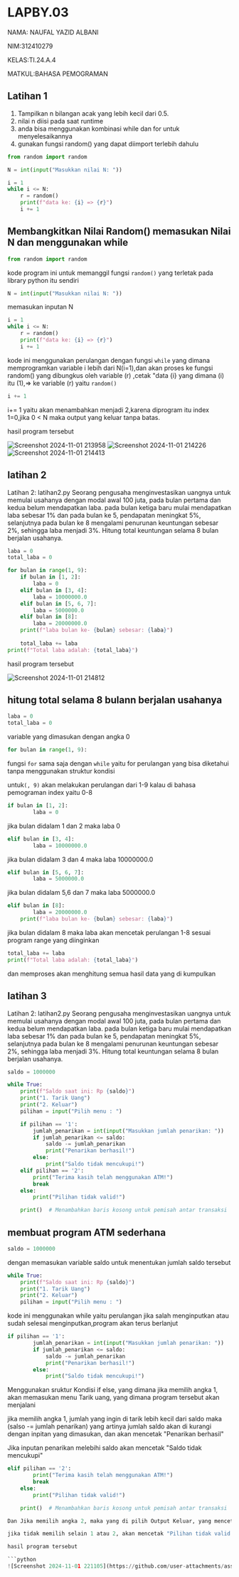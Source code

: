 # LAPBY.03

NAMA: NAUFAL YAZID ALBANI 

NIM:312410279

KELAS:TI.24.A.4

MATKUL:BAHASA PEMOGRAMAN 

## Latihan 1

1. Tampilkan n bilangan acak yang lebih kecil dari 0.5.
2. nilai n diisi pada saat runtime
3. anda bisa menggunakan kombinasi while dan for untuk menyelesaikannya
4. gunakan fungsi random() yang dapat diimport terlebih dahulu

```python
from random import random

N = int(input("Masukkan nilai N: "))

i = 1
while i <= N:
    r = random()
    print(f"data ke: {i} => {r}")
    i += 1
````
## Membangkitkan Nilai Random() memasukan Nilai N dan menggunakan while 

```python
from random import random
````
kode program ini untuk memanggil fungsi `random()` yang terletak pada library python itu sendiri 

```python
N = int(input("Masukkan nilai N: "))
````
memasukan inputan N 

```python
i = 1
while i <= N:
    r = random()
    print(f"data ke: {i} => {r}")
    i += 1
````
kode ini menggunakan perulangan dengan fungsi `while` yang dimana memprogramkan variable i lebih dari N(i=1),dan akan proses ke fungsi random() yang dibungkus oleh variable (r) ,cetak "data {i} yang dimana (i) itu (1),=> ke variable (r) yaitu `random()`

```python
i += 1
````
i+= 1 yaitu akan menambahkan menjadi 2,karena diprogram itu index 1=0,jika 0 < N maka output yang keluar tanpa batas.

hasil program tersebut

![Screenshot 2024-11-01 213958](https://github.com/user-attachments/assets/d687af3a-cf59-4dc3-b65a-899b354c549e)
![Screenshot 2024-11-01 214226](https://github.com/user-attachments/assets/ca431fd5-d0fc-47e6-882c-69ad4e8be924)
![Screenshot 2024-11-01 214413](https://github.com/user-attachments/assets/cee16f20-ee3e-44a1-b159-d932940fec0c)

## latihan 2

Latihan 2: latihan2.py
Seorang pengusaha menginvestasikan uangnya untuk memulai usahanya dengan modal
awal 100 juta, pada bulan pertama dan kedua belum mendapatkan laba. pada bulan ketiga
baru mulai mendapatkan laba sebesar 1% dan pada bulan ke 5, pendapatan meningkat 5%,
selanjutnya pada bulan ke 8 mengalami penurunan keuntungan sebesar 2%, sehingga laba
menjadi 3%. Hitung total keuntungan selama 8 bulan berjalan usahanya.

```python
laba = 0
total_laba = 0

for bulan in range(1, 9):
    if bulan in [1, 2]:
        laba = 0
    elif bulan in [3, 4]:
        laba = 10000000.0
    elif bulan in [5, 6, 7]:
        laba = 5000000.0
    elif bulan in [8]:
        laba = 20000000.0
    print(f"laba bulan ke- {bulan} sebesar: {laba}")
    
    total_laba += laba
print(f"Total laba adalah: {total_laba}")

````
hasil program tersebut

![Screenshot 2024-11-01 214812](https://github.com/user-attachments/assets/74593595-8bd7-4b7b-aa54-cb07e0029068)

## hitung total selama 8 bulann berjalan usahanya

```python
laba = 0
total_laba = 0

````
variable yang dimasukan dengan angka 0

```python
for bulan in range(1, 9):
````
fungsi `for` sama saja dengan `while` yaitu for perulangan yang bisa diketahui tanpa menggunakan struktur kondisi 

untuk`(, 9)` akan melakukan perulangan dari 1-9 kalau di bahasa pemograman index yaitu 0-8

```python
if bulan in [1, 2]:
        laba = 0
````
jika bulan didalam 1 dan 2 maka laba 0

```python
elif bulan in [3, 4]:
        laba = 10000000.0
````
jika bulan didalam 3 dan 4 maka laba 10000000.0

```python
elif bulan in [5, 6, 7]:
        laba = 5000000.0
````
jika bulan didalam 5,6 dan 7 maka laba 5000000.0

```python
elif bulan in [8]:
        laba = 20000000.0
    print(f"laba bulan ke- {bulan} sebesar: {laba}")

````
jika bulan didalam 8 maka laba akan mencetak perulangan 1-8 sesuai program range yang diinginkan 

```python
total_laba += laba
print(f"Total laba adalah: {total_laba}")

````
dan memproses akan menghitung semua hasil data yang di kumpulkan

## latihan 3

Latihan 2: latihan2.py
Seorang pengusaha menginvestasikan uangnya untuk memulai usahanya dengan modal
awal 100 juta, pada bulan pertama dan kedua belum mendapatkan laba. pada bulan ketiga
baru mulai mendapatkan laba sebesar 1% dan pada bulan ke 5, pendapatan meningkat 5%,
selanjutnya pada bulan ke 8 mengalami penurunan keuntungan sebesar 2%, sehingga laba
menjadi 3%. Hitung total keuntungan selama 8 bulan berjalan usahanya.

```python
saldo = 1000000

while True:
    print(f"Saldo saat ini: Rp {saldo}")
    print("1. Tarik Uang")
    print("2. Keluar")
    pilihan = input("Pilih menu : ")

    if pilihan == '1':
        jumlah_penarikan = int(input("Masukkan jumlah penarikan: "))
        if jumlah_penarikan <= saldo:
            saldo -= jumlah_penarikan
            print("Penarikan berhasil!")
        else:
            print("Saldo tidak mencukupi!")
    elif pilihan == '2':
        print("Terima kasih telah menggunakan ATM!")
        break
    else:
        print("Pilihan tidak valid!")

    print()  # Menambahkan baris kosong untuk pemisah antar transaksi

````
## membuat program ATM sederhana 

```python
saldo = 1000000

````
dengan memasukan variable saldo untuk menentukan jumlah saldo tersebut 

```python
while True:
    print(f"Saldo saat ini: Rp {saldo}")
    print("1. Tarik Uang")
    print("2. Keluar")
    pilihan = input("Pilih menu : ")

````
kode ini menggunakan while yaitu perulangan jika salah menginputkan atau sudah selesai menginputkan,program akan terus berlanjut

```python
if pilihan == '1':
        jumlah_penarikan = int(input("Masukkan jumlah penarikan: "))
        if jumlah_penarikan <= saldo:
            saldo -= jumlah_penarikan
            print("Penarikan berhasil!")
        else:
            print("Saldo tidak mencukupi!")

````
Menggunakan sruktur Kondisi if else, yang dimana jika memilih angka 1, akan memasukan menu Tarik uang, yang dimana program tersebut akan menjalani

jika memilih angka 1, jumlah yang ingin di tarik lebih kecil dari saldo maka (salso -= jumlah penarikan) yang artinya jumlah saldo akan di kurangi dengan inpitan yang dimasukan, dan akan mencetak "Penarikan berhasil"

Jika inputan penarikan melebihi saldo akan mencetak "Saldo tidak mencukupi"

```python
elif pilihan == '2':
        print("Terima kasih telah menggunakan ATM!")
        break
    else:
        print("Pilihan tidak valid!")

    print()  # Menambahkan baris kosong untuk pemisah antar transaksi

Dan Jika memilih angka 2, maka yang di pilih Output Keluar, yang mencetak "Terima kasih telah menggunakan ATM!", dan akan memproses ke fungsi `break()` yang berfungsi untuk menghentikan Perulangan atau `while` tersebut

jika tidak memilih selain 1 atau 2, akan mencetak "Pilihan tidak valid!", dan fungsi `print()` Untuk Menambahkan baris kosong untuk pemisah antar transaksi

hasil program tersebut

```python
![Screenshot 2024-11-01 221105](https://github.com/user-attachments/assets/94843833-c2fa-4ff4-b6ef-46707c1d5445)

````


